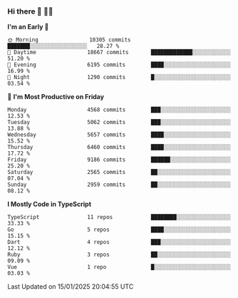 ### Hi there 👋 🧑‍💻



<!--START_SECTION:waka-->
**I'm an Early 🐤** 

```text
🌞 Morning                10305 commits       ███████░░░░░░░░░░░░░░░░░░   28.27 % 
🌆 Daytime                18667 commits       █████████████░░░░░░░░░░░░   51.20 % 
🌃 Evening                6195 commits        ████░░░░░░░░░░░░░░░░░░░░░   16.99 % 
🌙 Night                  1290 commits        █░░░░░░░░░░░░░░░░░░░░░░░░   03.54 % 
```
📅 **I'm Most Productive on Friday** 

```text
Monday                   4568 commits        ███░░░░░░░░░░░░░░░░░░░░░░   12.53 % 
Tuesday                  5062 commits        ███░░░░░░░░░░░░░░░░░░░░░░   13.88 % 
Wednesday                5657 commits        ████░░░░░░░░░░░░░░░░░░░░░   15.52 % 
Thursday                 6460 commits        ████░░░░░░░░░░░░░░░░░░░░░   17.72 % 
Friday                   9186 commits        ██████░░░░░░░░░░░░░░░░░░░   25.20 % 
Saturday                 2565 commits        ██░░░░░░░░░░░░░░░░░░░░░░░   07.04 % 
Sunday                   2959 commits        ██░░░░░░░░░░░░░░░░░░░░░░░   08.12 % 
```


**I Mostly Code in TypeScript** 

```text
TypeScript               11 repos            ████████░░░░░░░░░░░░░░░░░   33.33 % 
Go                       5 repos             ████░░░░░░░░░░░░░░░░░░░░░   15.15 % 
Dart                     4 repos             ███░░░░░░░░░░░░░░░░░░░░░░   12.12 % 
Ruby                     3 repos             ██░░░░░░░░░░░░░░░░░░░░░░░   09.09 % 
Vue                      1 repo              █░░░░░░░░░░░░░░░░░░░░░░░░   03.03 % 
```




 Last Updated on 15/01/2025 20:04:55 UTC
<!--END_SECTION:waka-->


